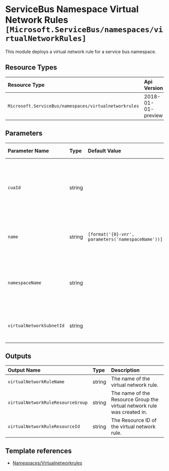 # ServiceBus Namespace Virtual Network Rules `[Microsoft.ServiceBus/namespaces/virtualNetworkRules]`

This module deploys a virtual network rule for a service bus namespace.

## Resource Types

| Resource Type | Api Version |
| :-- | :-- |
| `Microsoft.ServiceBus/namespaces/virtualnetworkrules` | 2018-01-01-preview |

## Parameters

| Parameter Name | Type | Default Value | Possible Values | Description |
| :-- | :-- | :-- | :-- | :-- |
| `cuaId` | string |  |  | Optional. Customer Usage Attribution id (GUID). This GUID must be previously registered |
| `name` | string | `[format('{0}-vnr', parameters('namespaceName'))]` |  | Optional. The name of the virtual network rule |
| `namespaceName` | string |  |  | Required. Name of the parent Service Bus Namespace for the Service Bus Queue. |
| `virtualNetworkSubnetId` | string |  |  | Required. Resource ID of Virtual Network Subnet |

## Outputs

| Output Name | Type | Description |
| :-- | :-- | :-- |
| `virtualNetworkRuleName` | string | The name of the virtual network rule. |
| `virtualNetworkRuleResourceGroup` | string | The name of the Resource Group the virtual network rule was created in. |
| `virtualNetworkRuleResourceId` | string | The Resource ID of the virtual network rule. |

## Template references

- [Namespaces/Virtualnetworkrules](https://docs.microsoft.com/en-us/azure/templates/Microsoft.ServiceBus/2018-01-01-preview/namespaces/virtualnetworkrules)
